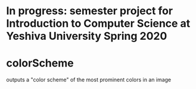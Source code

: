 # In progress: semester project for Introduction to Computer Science at Yeshiva University Spring 2020

# colorScheme
outputs a "color scheme" of the most prominent colors in an image


